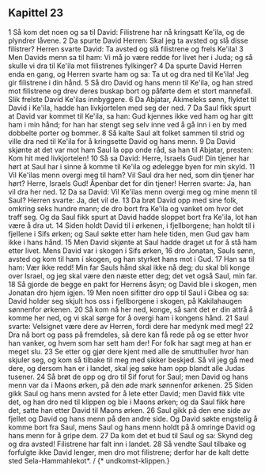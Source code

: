 ## Kapittel 23

1 Så kom det noen og sa til David: Filistrene har nå kringsatt Ke'ila, og de plyndrer låvene.
2 Da spurte David Herren: Skal jeg ta avsted og slå disse filistrer? Herren svarte David: Ta avsted og slå filistrene og frels Ke'ila!
3 Men Davids menn sa til ham: Vi må jo være redde for livet her i Juda; og så skulle vi dra til Ke'ila mot filistrenes fylkinger?
4 Da spurte David Herren enda en gang, og Herren svarte ham og sa: Ta ut og dra ned til Ke'ila! Jeg gir filistrene i din hånd.
5 Så dro David og hans menn til Ke'ila, og han stred mot filistrene og drev deres buskap bort og påførte dem et stort mannefall. Slik frelste David Ke'ilas innbyggere.
6 Da Abjatar, Akimeleks sønn, flyktet til David i Ke'ila, hadde han livkjortelen med seg der ned.
7 Da Saul fikk spurt at David var kommet til Ke'ila, sa han: Gud kjennes ikke ved ham og har gitt ham i min hånd; for han har stengt seg selv inne ved å gå inn i en by med dobbelte porter og bommer.
8 Så kalte Saul alt folket sammen til strid og ville dra ned til Ke'ila for å kringsette David og hans menn.
9 Da David skjønte at det var mot ham Saul la opp onde råd, sa han til Abjatar, presten: Kom hit med livkjortelen!
10 Så sa David: Herre, Israels Gud! Din tjener har hørt at Saul har i sinne å komme til Ke'ila og ødelegge byen for min skyld.
11 Vil Ke'ilas menn overgi meg til ham? Vil Saul dra her ned, som din tjener har hørt? Herre, Israels Gud! Åpenbar det for din tjener! Herren svarte: Ja, han vil dra her ned.
12 Da sa David: Vil Ke'ilas menn overgi meg og mine menn til Saul? Herren svarte: Ja, det vil de.
13 Da brøt David opp med sine folk, omkring seks hundre mann; de dro bort fra Ke'ila og vanket om hvor det traff seg. Og da Saul fikk spurt at David hadde sloppet bort fra Ke'ila, lot han være å dra ut.
14 Siden holdt David til i ørkenen, i fjellborgene; han holdt til i fjellene i Sifs ørken; og Saul søkte etter ham hele tiden, men Gud gav ham ikke i hans hånd.
15 Men David skjønte at Saul hadde draget ut for å stå ham etter livet. Mens David var i skogen i Sifs ørken,
16 dro Jonatan, Sauls sønn, avsted og kom til ham i skogen, og han styrket hans mot i Gud.
17 Han sa til ham: Vær ikke redd! Min far Sauls hånd skal ikke nå deg; du skal bli konge over Israel, og jeg skal være den næste etter deg; det vet også Saul, min far.
18 Så gjorde de begge en pakt for Herrens åsyn; og David ble i skogen, men Jonatan dro hjem igjen.
19 Men noen sifitter dro opp til Saul i Gibea og sa: David holder seg skjult hos oss i fjellborgene i skogen, på Kakilahaugen sønnenfor ørkenen.
20 Så kom nå her ned, konge, så sant det er din attrå å komme her ned, og vi skal sørge for å overgi ham i kongens hånd.
21 Saul svarte: Velsignet være dere av Herren, fordi dere har medynk med meg!
22 Dra nå bort og pass på fremdeles, så dere kan få rede på og se etter hvor han vanker, og hvem som har sett ham der! For folk har sagt meg at han er meget slu.
23 Se etter og gjør dere kjent med alle de smutthuller hvor han skjuler seg, og kom så tilbake til meg med sikker beskjed. Så vil jeg gå med dere, og dersom han er i landet, skal jeg søke ham opp blandt alle Judas tusener.
24 Så brøt de opp og dro til Sif forut for Saul; men David og hans menn var da i Maons ørken, på den øde mark sønnenfor ørkenen.
25 Siden gikk Saul og hans menn avsted for å lete etter David; men David fikk vite det, og han dro ned til klippen og ble i Maons ørken; og da Saul fikk høre det, satte han etter David til Maons ørken.
26 Saul gikk på den ene side av fjellet og David og hans menn på den andre side. Og David søkte engstelig å komme bort fra Saul, mens Saul og hans menn holdt på å omringe David og hans menn for å gripe dem.
27 Da kom det et bud til Saul og sa: Skynd deg og dra avsted! Filistrene har falt inn i landet.
28 Så vendte Saul tilbake og forfulgte ikke David lenger, men dro mot filistrene; derfor har de kalt dette sted Sela-Hammahlekot*. / {* undkomst-klippen.}
